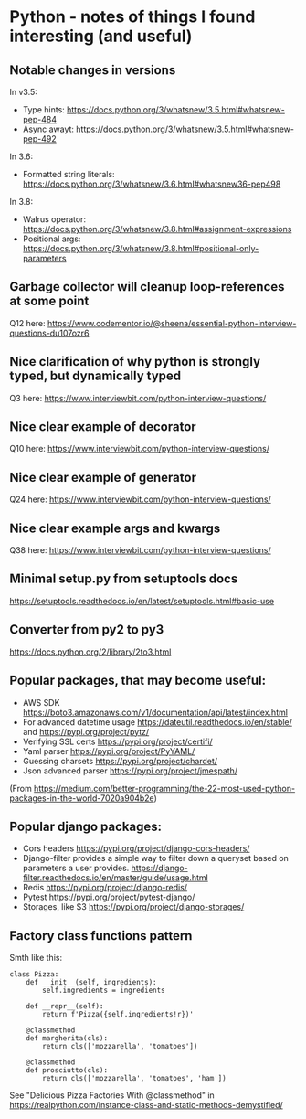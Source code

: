 # Python - notes of things I found interesting (and useful)

## Notable changes in versions

In v3.5:

- Type hints: https://docs.python.org/3/whatsnew/3.5.html#whatsnew-pep-484
- Async awayt: https://docs.python.org/3/whatsnew/3.5.html#whatsnew-pep-492

In 3.6:

- Formatted string literals: https://docs.python.org/3/whatsnew/3.6.html#whatsnew36-pep498

In 3.8:

- Walrus operator: https://docs.python.org/3/whatsnew/3.8.html#assignment-expressions
- Positional args: https://docs.python.org/3/whatsnew/3.8.html#positional-only-parameters

## Garbage collector will cleanup loop-references at some point

Q12 here: https://www.codementor.io/@sheena/essential-python-interview-questions-du107ozr6

## Nice clarification of why python is strongly typed, but dynamically typed

Q3 here: https://www.interviewbit.com/python-interview-questions/

## Nice clear example of decorator

Q10 here: https://www.interviewbit.com/python-interview-questions/

## Nice clear example of generator

Q24 here: https://www.interviewbit.com/python-interview-questions/

## Nice clear example args and kwargs

Q38 here: https://www.interviewbit.com/python-interview-questions/

## Minimal setup.py from setuptools docs

https://setuptools.readthedocs.io/en/latest/setuptools.html#basic-use

## Converter from py2 to py3

https://docs.python.org/2/library/2to3.html

## Popular packages, that may become useful:

- AWS SDK https://boto3.amazonaws.com/v1/documentation/api/latest/index.html
- For advanced datetime usage https://dateutil.readthedocs.io/en/stable/ and https://pypi.org/project/pytz/
- Verifying SSL certs https://pypi.org/project/certifi/
- Yaml parser https://pypi.org/project/PyYAML/
- Guessing charsets https://pypi.org/project/chardet/
- Json advanced parser https://pypi.org/project/jmespath/

(From https://medium.com/better-programming/the-22-most-used-python-packages-in-the-world-7020a904b2e)

## Popular django packages:

- Cors headers https://pypi.org/project/django-cors-headers/
- Django-filter provides a simple way to filter down a queryset based on parameters a user provides. https://django-filter.readthedocs.io/en/master/guide/usage.html
- Redis https://pypi.org/project/django-redis/
- Pytest https://pypi.org/project/pytest-django/
- Storages, like S3 https://pypi.org/project/django-storages/

## Factory class functions pattern

Smth like this:

```
class Pizza:
    def __init__(self, ingredients):
        self.ingredients = ingredients

    def __repr__(self):
        return f'Pizza({self.ingredients!r})'

    @classmethod
    def margherita(cls):
        return cls(['mozzarella', 'tomatoes'])

    @classmethod
    def prosciutto(cls):
        return cls(['mozzarella', 'tomatoes', 'ham'])
```

See "Delicious Pizza Factories With @classmethod" in https://realpython.com/instance-class-and-static-methods-demystified/
